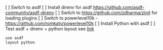 [ ] Switch to asdf
[ ] Install direnv for asdf https://github.com/asdf-community/asdf-direnv
[ ] Switch to https://github.com/zdharma/zinit for loading plugins
[ ] Switch to powerlevel10k - https://github.com/romkatv/powerlevel10k
[ ] Install Python with asdf
[ ] Test asdf + direnv + python layout see [link](https://github.com/asdf-vm/asdf/issues/636#issuecomment-776651905)
 ```shell
use asdf
layout python
```


